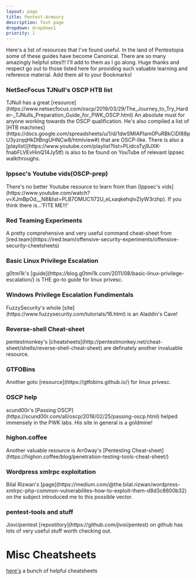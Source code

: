 ```yaml
---
layout: page
title: Pentest-Armoury
description: Test page
dropdown: dropdown1
priority: 1
---
```


Here's a list of resources that I've found useful. In the land of Pentestopia some of these guides have become Canonical.
There are so many amazingly helpful sites!!! I'll add to them as I go along. Huge thanks and respect go out to those listed here for providing such valuable learning and reference material.
Add them all to your Bookmarks!

<h3>NetSecFocus TJNull's OSCP HTB list</h3>
TJNull has a great [resource](https://www.netsecfocus.com/oscp/2019/03/29/The_Journey_to_Try_Harder-_TJNulls_Preparation_Guide_for_PWK_OSCP.html) An absolute must for anyone working towards the OSCP qualification.
He's also compiled a list of [HTB machines](https://docs.google.com/spreadsheets/u/1/d/1dwSMIAPIam0PuRBkCiDI88pU3yzrqqHkDtBngUHNCw8/htmlview#) that are OSCP-like.
There is also a [playlist](https://www.youtube.com/playlist?list=PLidcsTyj9JXK-fnabFLVEvHinQ14Jy5tf) is also to be found on YouTube of relevant Ippsec walkthroughs.


<h3>Ippsec's Youtube vids(OSCP-prep)</h3>
There's no better Youtube resource to learn from than [Ippsec's vids](https://www.youtube.com/watch?v=XJmBpOd__N8&list=PLB7OMUC1I72U_eLxaqkehqIvZIyW3rzhp). If you think there is...'FITE ME!!!'

<h3>Red Teaming Experiments</h3>
A pretty comprehensive and very useful command cheat-sheet from [ired.team](https://ired.team/offensive-security-experiments/offensive-security-cheetsheets)

<h3>Basic Linux Privilege Escalation</h3>
g0tmi1k's [guide](https://blog.g0tmi1k.com/2011/08/basic-linux-privilege-escalation/) is THE go-to guide for linux privesc.

<h3>Windows Privilege Escalation Fundimentals</h3>
FuzzySecurity's whole [site](https://www.fuzzysecurity.com/tutorials/16.html) is an Aladdin's Cave! 

<h3>Reverse-shell Cheat-sheet</h3>
pentestmonkey's [cheatsheets](http://pentestmonkey.net/cheat-sheet/shells/reverse-shell-cheat-sheet) are definately another invaluable resource.

<h3>GTFOBins</h3>
Another goto [resource](https://gtfobins.github.io/) for linux privesc.

<h3>OSCP help</h3>
scund00r's [Passing OSCP](https://scund00r.com/all/oscp/2018/02/25/passing-oscp.html) helped immensely in the PWK labs. His site in general is a goldmine!

<h3>highon.coffee</h3>
Another valuable resource is Arr0way's [Pentesting Cheat-sheet](https://highon.coffee/blog/penetration-testing-tools-cheat-sheet/)

<h3>Wordpress xmlrpc exploitation</h3>
Bilal Rizwan's [page](https://medium.com/@the.bilal.rizwan/wordpress-xmlrpc-php-common-vulnerabilites-how-to-exploit-them-d8d3c8600b32) on the subject introduced me to this possible vector.

<h3>pentest-tools and stuff</h3>
Jiovi/pentest [repostitory](https://github.com/jivoi/pentest) on github has lots of very useful stuff worth checking out.


# Misc Cheatsheets

[here's](https://github.com/coreb1t/awesome-pentest-cheat-sheets) a bunch of helpful cheatsheets

